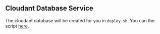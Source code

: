 ## Cloudant Database Service

The cloudant database will be created for you in `deploy.sh`. You can the script [here](deploy.sh).
